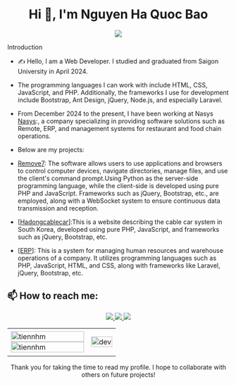 <h1 align="center">Hi 👋, I'm Nguyen Ha Quoc Bao</h1>
<p align="center"><img src="https://img.icons8.com/color/48/000000/vietnam-circular.png"/></p>

Introduction
- ✍ Hello, I am a Web Developer. I studied and graduated from Saigon University in April 2024.

- The programming languages I can work with include HTML, CSS, JavaScript, and PHP. Additionally, the frameworks I use for development include Bootstrap, Ant Design, jQuery, Node.js, and especially Laravel.
  
- From December 2024 to the present, I have been working at Nasys [Nasys](https://nasys.vn):, a company specializing in providing software solutions such as Remote, ERP, and management systems for restaurant and food chain operations.

- Below are my projects:

+ [Remove7](https://remove7.com): The software allows users to use applications and browsers to control computer devices, navigate directories, manage files, and use the client's command prompt.Using Python as the server-side programming language, while the client-side is developed using pure PHP and JavaScript. Frameworks such as jQuery, Bootstrap, etc., are employed, along with a WebSocket system to ensure continuous data transmission and reception.

- [[Hadongcablecar](https://hadongcablecar.com/)]:This is a website describing the cable car system in South Korea, developed using pure PHP, JavaScript, and frameworks such as jQuery, Bootstrap, etc.

- [[ERP](http://elitech.inventory.klkim.com/)]: This is a system for managing human resources and warehouse operations of a company. It utilizes programming languages such as PHP, JavaScript, HTML, and CSS, along with frameworks like Laravel, jQuery, Bootstrap, etc.



## 📫 How to reach me:

<p align="center">

  <a href="https://www.facebook.com/b1231121" alt="Facebook">
    <img src="https://img.icons8.com/fluent/48/000000/facebook-new.png" target="_blank" />
  </a> 
  <a href="https://github.com/bibaocodekopro" alt="Github">
    <img src="https://img.icons8.com/fluent/48/000000/github.png"/>
  </a> 
  <a href="mailto:quocbao2116@gmail.com" alt="Email">
    <img src="https://img.icons8.com/fluent/48/000000/mailing.png"/>
  </a>
</p>

<table style="width:100%;">
  <tr>
    <td>
      <img src="https://github-readme-stats.vercel.app/api/top-langs/?username=bibaocodekopro&bg_color=FFFFFF00&text_color=179fa3&layout=compact&hide=CSS&langs_count=10&custom_title=Top%20ngôn%20ngữ%20được%20dùng" alt="tiennhm" width="100%"/>
      <img src="https://github-readme-stats.vercel.app/api?username=bibaocodekopro&bg_color=FFFFFF00&text_color=179fa3&show_icons=true&count_private=true&include_all_commits=true&custom_title=Hoạt%20động%20trên%20Github" alt="tiennhm" width="100%"/>
    </td>
    <td>
      <p align="center"> 
        <img src="https://cdn.dribbble.com/users/1059583/screenshots/4171367/coding-freak.gif" alt="dev" width="100%"/>
      </p>
    </td>
  </tr>
</table>
<p align="center">Thank you for taking the time to read my profile. I hope to collaborate with others on future projects!</p>


